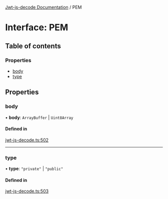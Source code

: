 [Jwt-js-decode Documentation](../README.md) / PEM

# Interface: PEM

## Table of contents

### Properties

- [body](PEM.md#body)
- [type](PEM.md#type)

## Properties

### body

• **body**: `ArrayBuffer` \| `Uint8Array`

#### Defined in

[jwt-js-decode.ts:502](https://github.com/tomitribe/jwt-js-decode/blob/51a94e1/src/jwt-js-decode.ts#L502)

___

### type

• **type**: ``"private"`` \| ``"public"``

#### Defined in

[jwt-js-decode.ts:503](https://github.com/tomitribe/jwt-js-decode/blob/51a94e1/src/jwt-js-decode.ts#L503)
